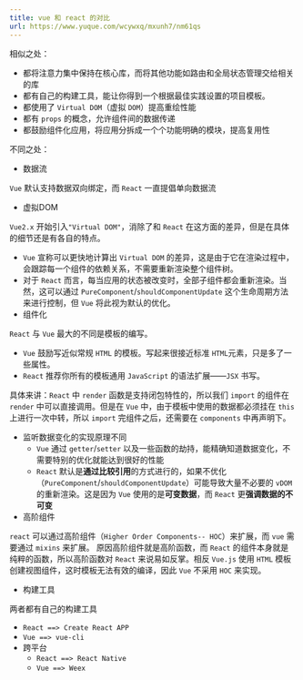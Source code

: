 ```yaml
---
title: vue 和 react 的对比
url: https://www.yuque.com/wcywxq/mxunh7/nm61qs
---
```


相似之处：

- 都将注意力集中保持在核心库，而将其他功能如路由和全局状态管理交给相关的库
- 都有自己的构建工具，能让你得到一个根据最佳实践设置的项目模板。
- 都使用了 `Virtual DOM`（虚拟 `DOM`）提高重绘性能
- 都有 `props` 的概念，允许组件间的数据传递
- 都鼓励组件化应用，将应用分拆成一个个功能明确的模块，提高复用性

不同之处：

- 数据流

`Vue` 默认支持数据双向绑定，而 `React` 一直提倡单向数据流

- 虚拟DOM

`Vue2.x` 开始引入`"Virtual DOM"`，消除了和 `React` 在这方面的差异，但是在具体的细节还是有各自的特点。

- `Vue` 宣称可以更快地计算出 `Virtual DOM` 的差异，这是由于它在渲染过程中，会跟踪每一个组件的依赖关系，不需要重新渲染整个组件树。
- 对于 `React` 而言，每当应用的状态被改变时，全部子组件都会重新渲染。当然，这可以通过 `PureComponent`/`shouldComponentUpdate` 这个生命周期方法来进行控制，但 `Vue` 将此视为默认的优化。
- 组件化

`React` 与 `Vue` 最大的不同是模板的编写。

- `Vue` 鼓励写近似常规 `HTML` 的模板。写起来很接近标准 `HTML`元素，只是多了一些属性。
- `React` 推荐你所有的模板通用 `JavaScript` 的语法扩展——`JSX` 书写。

具体来讲：`React` 中 `render` 函数是支持闭包特性的，所以我们 `import` 的组件在 `render` 中可以直接调用。但是在 `Vue` 中，由于模板中使用的数据都必须挂在 `this` 上进行一次中转，所以 `import` 完组件之后，还需要在 `components` 中再声明下。

- 监听数据变化的实现原理不同
  - `Vue` 通过 `getter`/`setter` 以及一些函数的劫持，能精确知道数据变化，不需要特别的优化就能达到很好的性能
  - `React` 默认是**通过比较引用**的方式进行的，如果不优化（`PureComponent`/`shouldComponentUpdate`）可能导致大量不必要的 `vDOM` 的重新渲染。这是因为 `Vue` 使用的是**可变数据**，而 `React` 更**强调数据的不可变**
- 高阶组件

`react` 可以通过高阶组件（`Higher Order Components-- HOC`）来扩展，而 `vue` 需要通过 `mixins` 来扩展。
原因高阶组件就是高阶函数，而 `React` 的组件本身就是纯粹的函数，所以高阶函数对 `React` 来说易如反掌。相反 `Vue.js` 使用 `HTML` 模板创建视图组件，这时模板无法有效的编译，因此 `Vue` 不采用 `HOC` 来实现。

- 构建工具

两者都有自己的构建工具

- `React ==> Create React APP`
- `Vue ==> vue-cli`
- 跨平台
  - `React ==> React Native`
  - `Vue ==> Weex`
